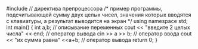 #include <iostream> // директива препроцессора
/* пример программы, подсчитывающей сумму двух целых чисел, значения которых вводятся с клавиатуры, а результат выводится на экран */
using namespace std;
int main()
{
  int a,b;                                // описывание переменных
  cout << "введите 2 целых числа" << end; // оператор вывода
  cin >> a >> b;                          // оператор ввода
  cout << "их сумма равна" <<a+b;         // оператор вывода
  return 0;
}
